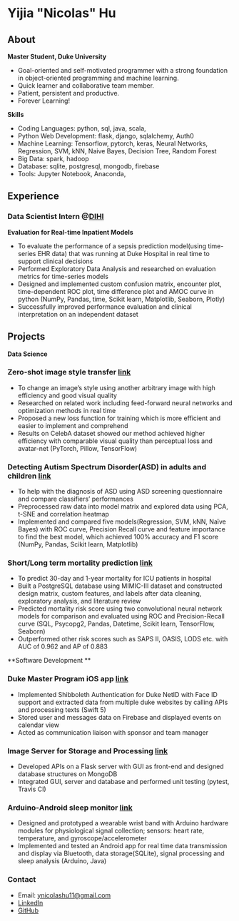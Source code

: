 
# Yijia "Nicolas" Hu

## About  
**Master Student, Duke University**
- Goal-oriented and self-motivated programmer with a strong foundation in object-oriented programming and machine learning. 
- Quick learner and collaborative team member.
- Patient, persistent and productive. 
- Forever Learning! 


**Skills**   
- Coding Languages: python, sql, java, scala, 
- Python Web Development: flask, django, sqlalchemy, Auth0
- Machine Learning: Tensorflow, pytorch, keras, Neural Networks, Regression, SVM, kNN, Naive Bayes, Decision Tree, Random Forest 
- Big Data: spark, hadoop 
- Database: sqlite, postgresql, mongodb, firebase
- Tools: Jupyter Notebook, Anaconda,  
<!-- Hive -->
<!-- - data analysis: powerBI, Tableau, Advanced MS Excel (macros, index, conditional list, arrays, pivots, lookups)--> 
<!-- - business: a/b test --> 
<!-- Data analysis, data wranggling, data preprocessing, data modeling,
 data visualization --> 


## Experience 
### Data Scientist Intern @[DIHI](https://dihi.org/)

**Evaluation for Real-time Inpatient Models** 
- To evaluate the performance of a sepsis prediction model(using time-series EHR data) that was running at Duke Hospital in real time to support clinical decisions
- Performed Exploratory Data Analysis and researched on evaluation metrics for time-series models
- Designed and implemented custom confusion matrix, encounter plot, time-dependent ROC plot, time difference plot and AMOC curve in python (NumPy, Pandas, time, Scikit learn, Matplotlib, Seaborn, Plotly)
- Successfully improved performance evaluation and clinical interpretation on an independent dataset

## Projects


**Data Science**

### Zero-shot image style transfer [link](https://github.com/NicolasHu11/Zero-Shot-Image-Style-Transfer)
- To change an image’s style using another arbitrary image with high efficiency and good visual quality
- Researched on related work including feed-forward neural networks and optimization methods in real time
- Proposed a new loss function for training which is more efficient and easier to implement and comprehend
- Results on CelebA dataset showed our method achieved higher efficiency with comparable visual quality
than perceptual loss and avatar-net (PyTorch, Pillow, TensorFlow)

### Detecting Autism Spectrum Disorder(ASD) in adults and children [link](https://github.com/NicolasHu11/ASD-Detection)
- To help with the diagnosis of ASD using ASD screening questionnaire and compare classifiers’ performances
- Preprocessed raw data into model matrix and explored data using PCA, t-SNE and correlation heatmap
- Implemented and compared five models(Regression, SVM, kNN, Naïve Bayes) with ROC curve, Precision Recall curve and feature importance to find the best model, which achieved 100% accuracy and F1 score (NumPy, Pandas, Scikit learn, Matplotlib)

### Short/Long term mortality prediction [link](https://github.com/NicolasHu11/Short-Long-Term-Mortality-Prediction)
- To predict 30-day and 1-year mortality for ICU patients in hospital
- Built a PostgreSQL database using MIMIC-III dataset and constructed design matrix, custom features, and labels after data cleaning, exploratory analysis, and literature review
- Predicted mortality risk score using two convolutional neural network models for comparison and evaluated using ROC and Precision-Recall curve (SQL, Psycopg2, Pandas, Datetime, Scikit learn, TensorFlow, Seaborn)
- Outperformed other risk scores such as SAPS II, OASIS, LODS etc. with AUC of 0.962 and AP of 0.883   

**Software Development **

### Duke Master Program iOS app [link](https://github.com/NicolasHu11/Duke-Masters-iOS-app)
- Implemented Shibboleth Authentication for Duke NetID with Face ID support and extracted data from multiple duke websites by calling APIs and processing texts (Swift 5)
- Stored user and messages data on Firebase and displayed events on calendar view
- Acted as communication liaison with sponsor and team manager


### Image Server for Storage and Processing [link](https://github.com/NicolasHu11/BME547Final)

- Developed APIs on a Flask server with GUI as front-end and designed database structures on MongoDB
- Integrated GUI, server and database and performed unit testing (pytest, Travis CI)

### Arduino-Android sleep monitor [link](https://github.com/NicolasHu11/Arduino-Sleep-Monitor)
- Designed and prototyped a wearable wrist band with Arduino hardware modules for physiological signal
collection; sensors: heart rate, temperature, and gyroscope/accelerometer
- Implemented and tested an Android app for real time data transmission and display via Bluetooth, data
storage(SQLite), signal processing and sleep analysis (Arduino, Java)

### Contact 
- Email: ynicolashu11@gmail.com
- [LinkedIn](https://www.linkedin.com/in/yijia-hu/)
- [GitHub](https://github.com/NicolasHu11)

